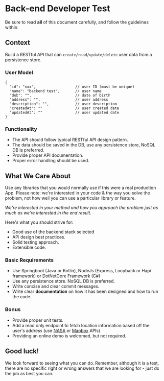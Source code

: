 # Back-end Developer Test

Be sure to read **all** of this document carefully, and follow the guidelines within.

## Context

Build a RESTful API that can `create/read/update/delete` user data from a persistence store. 

### User Model

```
{
  "id": "xxx",                  // user ID (must be unique)
  "name": "backend test",       // user name
  "dob": "",                    // date of birth
  "address": "",                // user address
  "description": "",            // user description
  "createdAt": ""               // user created date
  "updatedAt": ""               // user updated date
}
```

### Functionality

- The API should follow typical RESTful API design pattern.
- The data should be saved in the DB, use any persistence store, NoSQL DB is preferred.
- Provide proper API documentation.
- Proper error handling should be used.

## What We Care About

Use any libraries that you would normally use if this were a real production App. Please note: we're interested in your code & the way you solve the problem, not how well you can use a particular library or feature.

_We're interested in your method and how you approach the problem just as much as we're interested in the end result._

Here's what you should strive for:

- Good use of the backend stack selected
- API design best practices.
- Solid testing approach.
- Extensible code.

### Basic Requirements

  - Use Springboot (Java or Kotlin), NodeJs (Express, Loopback or Hapi framework) or DotNetCore Framework (C#)
  - Use any persistence store. NoSQL DB is preferred.
  - Write concise and clear commit messages.
  - Write clear **documentation** on how it has been designed and how to run the code.

### Bonus

  - Provide proper unit tests.
  - Add a read only endpoint to fetch location information based off the user's address (use [NASA](https://api.nasa.gov/api.html) or [Mapbox](https://www.mapbox.com/api-documentation/) APIs)
  - Providing an online demo is welcomed, but not required.

## Good luck!

We look forward to seeing what you can do. Remember, although it is a test, there are no specific right or wrong answers that we are looking for - just do the job as best you can.